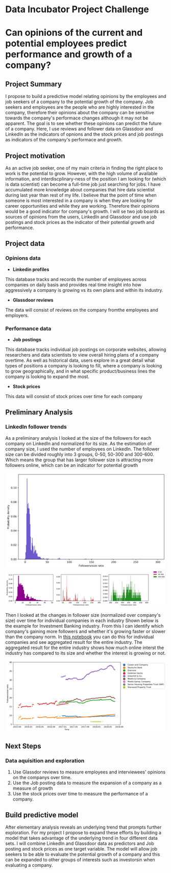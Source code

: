 # Data Incubator Project Challenge
# Can opinions of the current and potential employees predict performance and growth of a company?

## Project Summary
I propose to build a predictive model relating opinions by the employees and job seekers of a company to the potential growth of the company. Job seekers and employees are the people who are highly interested in the company, therefore their opinions about the company can be sensitive towards the company's performace changes although it may not be apparent. The goal is to see whether these opinions can predict the future of a company. Here, I use reviews and follower data on Glassdoor and LinkedIn as the indicators of opnions and the stock prices and job postings as indicators of the company's performace and growth. 

## Project motivation

As an active job seeker, one of my main criteria in finding the right place to work is the potential to grow. However, with the high volume of available information, and interdiscplinary-ness of the position I am looking for (which is data scientist) can become a full-time job just searching for jobs. I have accumulated more knowledge about companies that hire data scientist during last year than rest of my life. I believe that the point of time when someone is most interested in a company is when they are looking for career opportunities and while they are working. Therefore their opinions would be a good indicator for company's growth. I will se two job boards as sources of opinions from the users, LinkedIn and Glassdoor and use job postings and stock prices as the indicator of their potential growth and performance. 

## Project data
### Opinions data
 - **Linkedin profiles**
 
This database tracks and records the number of employees across companies on daily basis and provides real time insight into how aggressively a company is growing vs its own plans and within its industry.

 - **Glassdoor reviews**
 
The data will consist of reviews on the company fromthe employees and employers.
 
### Performance data

- **Job postings**

This database tracks individual job postings on corporate websites, allowing researchers and data scientists to view overall hiring plans of a company overtime. As well as historical data, users explore in a great detail what types of positions a company is looking to fill, where a company is looking to grow geographically, and in what specific product/business lines the company is looking to expand the most.

- **Stock prices**

This data will consist of stock prices over time for each company

## Preliminary Analysis
### LinkedIn follower trends
As a preliminary analysis I looked at the size of the followers for each company on LinkedIn and normalized for its size. As the estimation of company size, I used the number of employees on LinkedIn. 
The follower size can be divided roughly into 3 groups, 0-50, 50-300 and 300-600. 
Which means the group that has larger follower size is attracting more followers online, which can be an indicator for potential growth

![fig1](https://github.com/hyojunada/data_incubator/blob/master/result/followers_to_size_ratio.png)
![fig1-1](https://github.com/hyojunada/data_incubator/blob/master/result/followers_to_size_ratio_group.png)


Then I looked at the changes in follower size (normalized over company's size) over time for individual companies in each industry
Shown below is the example for Investment Banking industry. From this I can identify which company's gaining more followers and whether it's growing faster or slower than the company norm. In [this notebook](https://github.com/hyojunada/data_incubator/blob/master/notebook/Section3-fig2_increase_of_followers_over_time.ipynb) you can do this for individual companies and see aggregated result for the entire industry. The aggregated result for the entire industry shows how much online interst the industry has compared to its size and whether the interest is growing or not. 

![fig2](https://github.com/hyojunada/data_incubator/blob/master/result/followers_size_over_time_Investment%20Banking.png)

## Next Steps
### Data aquisition and exploration
1. Use Glassdor reviews to measure employees and interviewees' opinions on the companys over time. 
2. Use the Job posting data to measure the expansion of a company as a measure of growth
3. Use the stock prices over time to measure the performance of a company.
## Build predictive model
After elementary analysis reveals an underlying trend that prompts further exploration. For my project I propose to expand these efforts by building a model that takes advantage of the underlying trend in four different data sets. I will combine LinkedIn and Glassdoor data as predictors and Job posting and stock prices as one target variable. The model will allow job seekers to be able to evaluate the potential growth of a company and this can be expanded to other groups of interests such as investorsin when evaluating a company.
